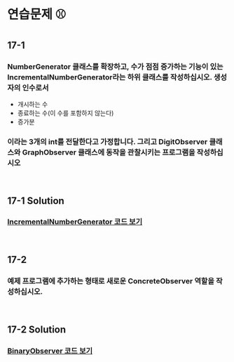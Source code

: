 # 연습문제 ⚾

## 17-1
### NumberGenerator 클래스를 확장하고, 수가 점점 증가하는 기능이 있는 IncrementalNumberGenerator라는 하위 클래스를 작성하십시오. 생성자의 인수로서
- 개시하는 수
- 종료하는 수(이 수를 포함하지 않는다)
- 증가분
### 이라는 3개의 int를 전달한다고 가정합니다. 그리고 DigitObserver 클래스와 GraphObserver 클래스에 동작을 관찰시키는 프로그램을 작성하십시오

<br>

## 17-1 Solution
### [IncrementalNumberGenerator 코드 보기](https://github.com/KOO-YS/java-design-pattern/blob/master/src/main/java/observer/practice/IncrementalNumberGenerator.java)

<br>


## 17-2
### 예제 프로그램에 추가하는 형태로 새로운 ConcreteObserver 역할을 작성하십시오.
<br>

## 17-2 Solution
### [BinaryObserver 코드 보기](https://github.com/KOO-YS/java-design-pattern/blob/master/src/main/java/observer/practice/BinaryObserver.java)
